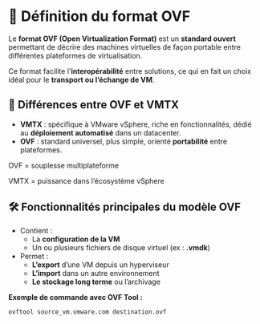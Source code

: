 # **🧩 Définition du format OVF**

Le **format OVF (Open Virtualization Format)** est un **standard ouvert** permettant de décrire des machines virtuelles de façon portable entre différentes plateformes de virtualisation.

Ce format facilite l'**interopérabilité** entre solutions, ce qui en fait un choix idéal pour le **transport ou l’échange de VM**.



## **🔄 Différences entre OVF et VMTX**

- **VMTX** : spécifique à VMware vSphere, riche en fonctionnalités, dédié au **déploiement automatisé** dans un datacenter.
- **OVF** : standard universel, plus simple, orienté **portabilité** entre plateformes.

OVF = souplesse multiplateforme

VMTX = puissance dans l’écosystème vSphere



## **🛠️ Fonctionnalités principales du modèle OVF**

- Contient :
  - La **configuration de la VM**
  - Un ou plusieurs fichiers de disque virtuel (ex : **.vmdk**)
- Permet :
  - **L’export** d’une VM depuis un hyperviseur
  - **L’import** dans un autre environnement
  - **Le stockage long terme** ou l’archivage

**Exemple de commande avec OVF Tool :** 

```bash
ovftool source_vm.vmware.com destination.ovf
```
